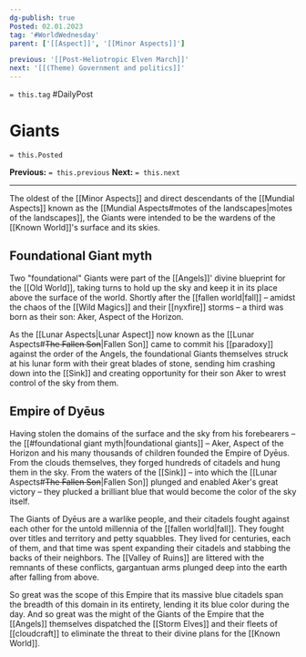 ```yaml
---
dg-publish: true
Posted: 02.01.2023
tag: '#WorldWednesday'
parent: ['[[Aspect]]', '[[Minor Aspects]]']

previous: '[[Post-Heliotropic Elven March]]'
next: '[[(Theme) Government and politics]]'
---
```

`= this.tag` #DailyPost
# Giants
`= this.Posted`

**Previous:** `= this.previous`
**Next:** `= this.next`

---

The oldest of the [[Minor Aspects]] and direct descendants of the [[Mundial Aspects]] known as the [[Mundial Aspects#motes of the landscapes|motes of the landscapes]], the Giants were intended to be the wardens of the [[Known World]]'s surface and its skies.

## Foundational Giant myth

Two "foundational" Giants were part of the [[Angels]]' divine blueprint for the [[Old World]], taking turns to hold up the sky and keep it in its place above the surface of the world. Shortly after the [[fallen world|fall]] – amidst the chaos of the [[Wild Magics]] and their [[nyxfire]] storms – a third was born as their son: Aker, Aspect of the Horizon.

As the [[Lunar Aspects|Lunar Aspect]] now known as the [[Lunar Aspects#<strike>The Fallen Son</strike>|Fallen Son]] came to commit his [[paradoxy]] against the order of the Angels, the foundational Giants themselves struck at his lunar form with their great blades of stone, sending him crashing down into the [[Sink]] and creating opportunity for their son Aker to wrest control of the sky from them.

## Empire of Dyēus

Having stolen the domains of the surface and the sky from his forebearers – the [[#foundational giant myth|foundational giants]] – Aker, Aspect of the Horizon and his many thousands of children founded the Empire of Dyēus. From the clouds themselves, they forged hundreds of citadels and hung them in the sky. From the waters of the [[Sink]] – into which the [[Lunar Aspects#<strike>The Fallen Son</strike>|Fallen Son]] plunged and enabled Aker's great victory – they plucked a brilliant blue that would become the color of the sky itself.

The Giants of Dyēus are a warlike people, and their citadels fought against each other for the untold millennia of the [[fallen world|fall]]. They fought over titles and territory and petty squabbles. They lived for centuries, each of them, and that time was spent expanding their citadels and stabbing the backs of their neighbors. The [[Valley of Ruins]] are littered with the remnants of these conflicts, gargantuan arms plunged deep into the earth after falling from above.

So great was the scope of this Empire that its massive blue citadels span the breadth of this domain in its entirety, lending it its blue color during the day. And so great was the might of the Giants of the Empire that the [[Angels]] themselves dispatched the [[Storm Elves]] and their fleets of [[cloudcraft]] to eliminate the threat to their divine plans for the [[Known World]].
